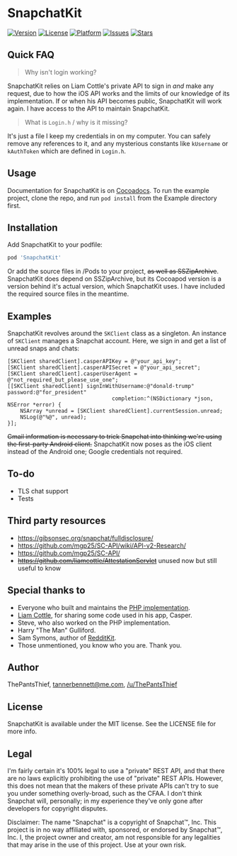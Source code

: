 # SnapchatKit

[![Version](https://img.shields.io/cocoapods/v/SnapchatKit.svg?style=flat)](http://cocoapods.org/pods/SnapchatKit)
[![License](https://img.shields.io/cocoapods/l/SnapchatKit.svg?style=flat)](http://cocoapods.org/pods/SnapchatKit)
[![Platform](https://img.shields.io/cocoapods/p/SnapchatKit.svg?style=flat)](http://cocoapods.org/pods/SnapchatKit)
[![Issues](https://img.shields.io/github/issues-raw/ThePantsThief/SnapchatKit.svg?style=flat)](https://github.com//ThePantsThief/SnapchatKit/issues)
[![Stars](https://img.shields.io/github/stars/ThePantsThief/SnapchatKit.svg?style=flat)](https://github.com//ThePantsThief/SnapchatKit/stargazers)

## Quick FAQ
> Why isn't login working?

SnapchatKit relies on Liam Cottle's private API to sign in *and* make any request, due to how the iOS API works and the limits of our knowledge of its implementation. If or when his API becomes public, SnapchatKit will work again. I have access to the API to maintain SnapchatKit.

> What is `Login.h` / why is it missing?

It's just a file I keep my credentials in on my computer. You can safely remove any references to it, and any mysterious constants like `kUsername` or `kAuthToken` which are defined in `Login.h`.

## Usage

Documentation for SnapchatKit is on [Cocoadocs](http://cocoadocs.org/docsets/SnapchatKit/0.1.0/index.html). To run the example project, clone the repo, and run `pod install` from the Example directory first.

## Installation

Add SnapchatKit to your podfile:

```ruby
pod 'SnapchatKit'
```

Or add the source files in /Pods to your project, ~~as well as SSZipArchive~~. SnapchatKit does depend on SSZipArchive, but its Cocoapod version is a version behind it's actual version, which SnapchatKit uses. I have included the required source files in the meantime.

## Examples

SnapchatKit revolves around the `SKClient` class as a singleton. An instance of `SKClient` manages a Snapchat account. Here, we sign in and get a list of unread snaps and chats:

```objc
[SKClient sharedClient].casperAPIKey = @"your_api_key";
[SKClient sharedClient].casperAPISecret = @"your_api_secret";
[SKClient sharedClient].casperUserAgent = @"not_required_but_please_use_one";
[[SKClient sharedClient] signInWithUsername:@"donald-trump" password:@"for_president"
                                 completion:^(NSDictionary *json, NSError *error) {
    NSArray *unread = [SKClient sharedClient].currentSession.unread;
    NSLog(@"%@", unread);
}];
```

~~Gmail information is necessary to trick Snapchat into thinking we're using the first-party Android client.~~
SnapchatKit now poses as the iOS client instead of the Android one; Google credentials not required.

## To-do
- TLS chat support
- Tests

## Third party resources

- https://gibsonsec.org/snapchat/fulldisclosure/
- https://github.com/mgp25/SC-API/wiki/API-v2-Research/
- https://github.com/mgp25/SC-API/
- ~~https://github.com/liamcottle/AttestationServlet~~ unused now but still useful to know

## Special thanks to

- Everyone who built and maintains the [PHP implementation](https://github.com/mgp25/SC-API/).
- [Liam Cottle](https://github.com/liamcottle), for sharing some code used in his app, Casper.
- Steve, who also worked on the PHP implementation.
- Harry "The Man" Gulliford.
- Sam Symons, author of [RedditKit](https://github.com/samsymons/RedditKit).
- Those unmentioned, you know who you are. Thank you.

## Author

ThePantsThief, tannerbennett@me.com, [/u/ThePantsThief](http://www.reddit.com/user/thepantsthief/submitted)

## License

SnapchatKit is available under the MIT license. See the LICENSE file for more info.

## Legal

I'm fairly certain it's 100% legal to use a "private" REST API, and that there are no laws explicitly prohibiting the use of "private" REST APIs. However, this does not mean that the makers of these private APIs can't try to sue you under something overly-broad, such as the CFAA. I don't think Snapchat will, personally; in my experience they've only gone after developers for copyright disputes.

Disclaimer: The name "Snapchat" is a copyright of Snapchat™, Inc. This project is in no way affiliated with, sponsored, or endorsed by Snapchat™, Inc. I, the project owner and creator, am not responsible for any legalities that may arise in the use of this project. Use at your own risk.
